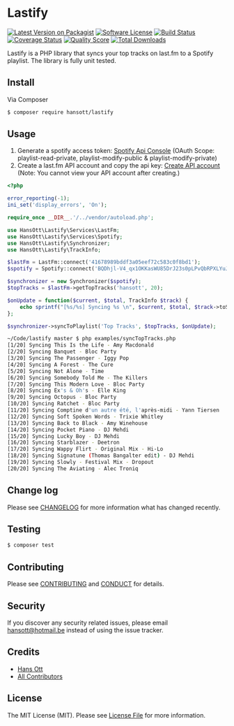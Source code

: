 # Lastify

[![Latest Version on Packagist][ico-version]][link-packagist]
[![Software License][ico-license]](LICENSE.md)
[![Build Status][ico-travis]][link-travis]
[![Coverage Status][ico-scrutinizer]][link-scrutinizer]
[![Quality Score][ico-code-quality]][link-code-quality]
[![Total Downloads][ico-downloads]][link-downloads]

Lastify is a PHP library that syncs your top tracks on last.fm to a Spotify playlist. The library is fully unit tested.

## Install

Via Composer

``` bash
$ composer require hansott/lastify
```

## Usage

1. Generate a spotify access token: [Spotify Api Console](https://developer.spotify.com/web-api/console/get-current-user/) (OAuth Scope: playlist-read-private, playlist-modify-public & playlist-modify-private)
2. Create a last.fm API account and copy the api key: [Create API account](http://www.last.fm/api/account/create) (Note: You cannot view your API account after creating.)

``` php
<?php

error_reporting(-1);
ini_set('display_errors', 'On');

require_once __DIR__.'/../vendor/autoload.php';

use HansOtt\Lastify\Services\LastFm;
use HansOtt\Lastify\Services\Spotify;
use HansOtt\Lastify\Synchronizer;
use HansOtt\Lastify\TrackInfo;

$lastFm = LastFm::connect('41678989bddf3a05eef72c583c0f8bd1');
$spotify = Spotify::connect('BQDhjl-V4_qx1OKKasWU85DrJ23s0pLPvQbRPXLYuJV-JikIBBEc_qo-PW4zHQbcc9QfEe770RDuDp4Yy5vthX93VbGUc-LZ-41voO5uMNsqlgvOD5KVbQuX6yKutZ0YbrFZQIQ0EotBw37tjIhxHi0PiervtgZWlNkBH6po2p89W3SJtIbImOtUoZPyb9BRbPIIJ7i1kZcKUOI7IOLav4sqUQtWQ9t3pfSwjqdjLHfhslYr-aQVxEwss_keVNyBCjBl-s929dPnF3RGie-VoHB2p0tDDuxqEdVlGQNtbE0U2w');

$synchronizer = new Synchronizer($spotify);
$topTracks = $lastFm->getTopTracks('hansott', 20);

$onUpdate = function($current, $total, TrackInfo $track) {
    echo sprintf("[%s/%s] Syncing %s \n", $current, $total, $track->toString());
};

$synchronizer->syncToPlaylist('Top Tracks', $topTracks, $onUpdate);
```

```sh
~/Code/lastify master $ php examples/syncTopTracks.php
[1/20] Syncing This Is the Life - Amy Macdonald
[2/20] Syncing Banquet - Bloc Party
[3/20] Syncing The Passenger - Iggy Pop
[4/20] Syncing A Forest - The Cure
[5/20] Syncing Not Alone - Time
[6/20] Syncing Somebody Told Me - The Killers
[7/20] Syncing This Modern Love - Bloc Party
[8/20] Syncing Ex's & Oh's - Elle King
[9/20] Syncing Octopus - Bloc Party
[10/20] Syncing Ratchet - Bloc Party
[11/20] Syncing Comptine d'un autre été, l'après-midi - Yann Tiersen
[12/20] Syncing Soft Spoken Words - Trixie Whitley
[13/20] Syncing Back to Black - Amy Winehouse
[14/20] Syncing Pocket Piano - DJ Mehdi
[15/20] Syncing Lucky Boy - DJ Mehdi
[16/20] Syncing Starblazer - Deetron
[17/20] Syncing Wappy Flirt - Original Mix - Hi-Lo
[18/20] Syncing Signatune (Thomas Bangalter edit) - DJ Mehdi
[19/20] Syncing Slowly - Festival Mix - Dropout
[20/20] Syncing The Aviating - Alec Troniq
```

## Change log

Please see [CHANGELOG](CHANGELOG.md) for more information what has changed recently.

## Testing

``` bash
$ composer test
```

## Contributing

Please see [CONTRIBUTING](CONTRIBUTING.md) and [CONDUCT](CONDUCT.md) for details.

## Security

If you discover any security related issues, please email hansott@hotmail.be instead of using the issue tracker.

## Credits

- [Hans Ott][link-author]
- [All Contributors][link-contributors]

## License

The MIT License (MIT). Please see [License File](LICENSE.md) for more information.

[ico-version]: https://img.shields.io/packagist/v/hansott/lastify.svg?style=flat-square
[ico-license]: https://img.shields.io/badge/license-MIT-brightgreen.svg?style=flat-square
[ico-travis]: https://img.shields.io/travis/hansott/lastify/master.svg?style=flat-square
[ico-scrutinizer]: https://img.shields.io/scrutinizer/coverage/g/hansott/lastify.svg?style=flat-square
[ico-code-quality]: https://img.shields.io/scrutinizer/g/hansott/lastify.svg?style=flat-square
[ico-downloads]: https://img.shields.io/packagist/dt/hansott/lastify.svg?style=flat-square

[link-packagist]: https://packagist.org/packages/hansott/lastify
[link-travis]: https://travis-ci.org/hansott/lastify
[link-scrutinizer]: https://scrutinizer-ci.com/g/hansott/lastify/code-structure
[link-code-quality]: https://scrutinizer-ci.com/g/hansott/lastify
[link-downloads]: https://packagist.org/packages/hansott/lastify
[link-author]: https://github.com/hansott
[link-contributors]: ../../contributors
